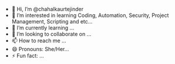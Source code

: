 - 👋 Hi, I’m @chahalkaurtejinder
- 👀 I’m interested in learning Coding, Automation, Security, Project Management, Scripting and etc...
- 🌱 I’m currently learning ...
- 💞️ I’m looking to collaborate on ...
- 📫 How to reach me ...
- 😄 Pronouns: She/Her...
- ⚡ Fun fact: ...

<!---
chahalkaurtejinder/chahalkaurtejinder is a ✨ special ✨ repository because its `README.md` (this file) appears on your GitHub profile.
You can click the Preview link to take a look at your changes.
--->
